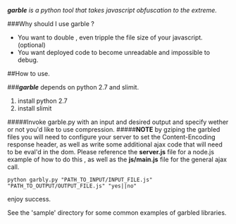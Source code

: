 _**garble** is a python tool that takes javascript obfuscation to the extreme._

###Why should I use garble ?
- You want to double , even tripple the file size of your javascript.(optional)
- You want deployed code to become unreadable and impossible to debug.

##How to use.

###_**garble**_ depends on python 2.7 and slimit.

1. install python 2.7
2. install slimit

#####Invoke garble.py with an input and desired output and specify wether or not you'd like to use compression.
#####**NOTE** by gziping the garbled files you will need to configure your server to set the Content-Encoding response header, as well as write some additional ajax code that will need to be eval'd in the dom. Please reference the **server.js** file for a node.js example of how to do this , as well as the **js/main.js** file for the general ajax call.
```
python garbly.py "PATH_TO_INPUT/INPUT_FILE.js" "PATH_TO_OUTPUT/OUTPUT_FILE.js" "yes||no" 
```

enjoy success.

See the 'sample' directory for some common examples of garbled libraries.